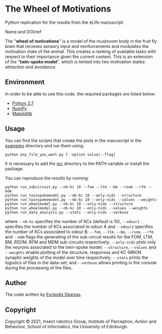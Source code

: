 # The Wheel of Motivations

Python replication for the results from the eLife manuscript:

Name and DOI/ref

The "**wheel of motivations**" is a model of the mushroom body in the fruit fly brain that recieves sensory input and reinforcements and modulates the motivation state of the animal. This creates a ranking of available tasks with respect to their importance given the current context. This is an extension of the "**twin-spoke model**", which is limited into two motivation states: *attraction* and *avoidance*.

## Environment

In order to be able to use this code, the required packages are listed below:
* [Python 3.7](https://www.python.org/downloads/release/python-370/)
* [NumPy](https://numpy.org/)
* [Matplotlib](https://matplotlib.org/)

## Usage

You can find the scripts that create the plots in the manuscript
in the [examples](examples) directory and run them using: 
```commandline
python any_file_you_want.py [--option value|--flag]
```
It is necessary to add the [src](src) directory to the PATH variable or
install the package.

You can reproduce the results by running:
```commandline
python run_subcircuit.py --nb-kc 10 --fom --ltm --bm --rsom --rfm --mdm
python run_twinspokemodel.py --nb-kc 10 --only-nids --structure
python run_twinspokemodel.py --nb-kc 10 --only-nids --values --weights
python run_wheelmodel.py --nb-kc 10 --only-nids --structure
python run_wheelmodel.py --nb-kc 10 --only-nids --values --weights
python run_data_analysis.py --stats --only-nids --verbose
```
where `--nb-kc` specifies the number of KCs (default is 10), `--odour1` specifies the
number of KCs associated to odour A and `--odour2` specifies the number of KCs
associated to odour B; `--fom`, `--ltm`, `--bm`, `--rsom`, `--rfm` and `--mdm` flags
the generating of the sub-circuit results for the FOM, LTM, BM, RSOM, RFM and MDM
sub-circuits respectively; `--only-nids` plots only the neurons associated to the
twin-spoke model; `--structure`, `--values` and `--weights` enable plotting of the
structure, responses and KC-MBON synaptic weights of the model over time respectively;
`--stats` prints the logistics of flies in the data-set; and `--verbose` allows
printing in the console during the processing of the files.

## Author

The code written by [Evripidis Gkanias](https://evgkanias.github.io/).

## Copyright

Copyright &copy; 2021, Insect robotics Group, Institute of Perception,
Action and Behaviour, School of Informatics, the University of Edinburgh.
